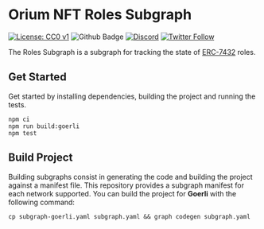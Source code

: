 # Orium NFT Roles Subgraph

[![License: CC0 v1](https://img.shields.io/badge/License-CC0v1-blue.svg)](https://creativecommons.org/publicdomain/zero/1.0/legalcode)
![Github Badge](https://github.com/OriumNetwork/roles-subgraph/actions/workflows/master.yaml/badge.svg)
[![Discord](https://img.shields.io/discord/1009147970832322632?label=discord&logo=discord&logoColor=white)](https://discord.gg/NaNTgPK5rx)
[![Twitter Follow](https://img.shields.io/twitter/follow/oriumnetwork?label=Follow&style=social)](https://twitter.com/OriumNetwork)

The Roles Subgraph is a subgraph for tracking the state of [ERC-7432](https://eips.ethereum.org/EIPS/eip-7432) roles.

## Get Started

Get started by installing dependencies, building the project and running the tests.

```shell
npm ci
npm run build:goerli
npm test
```

## Build Project

Building subgraphs consist in generating the code and building the project against a manifest file. This repository
provides a subgraph manifest for each network supported. You can build the project for **Goerli** with the following
command:

```shell
cp subgraph-goerli.yaml subgraph.yaml && graph codegen subgraph.yaml
```

